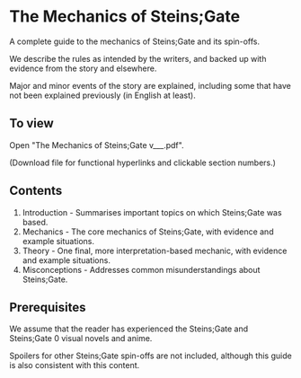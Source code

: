 # The Mechanics of Steins;Gate

A complete guide to the mechanics of Steins;Gate and its spin-offs.

We describe the rules as intended by the writers, and backed up with evidence from the story and elsewhere.

Major and minor events of the story are explained, including some that have not been explained previously (in English at least).




## To view
Open "The Mechanics of Steins;Gate v___.pdf".

(Download file for functional hyperlinks and clickable section numbers.)



## Contents

1. Introduction - Summarises important topics on which Steins;Gate was based.
2. Mechanics - The core mechanics of Steins;Gate, with evidence and example situations.
3. Theory - One final, more interpretation-based mechanic, with evidence and example situations. 
4. Misconceptions - Addresses common misunderstandings about Steins;Gate.


## Prerequisites

We assume that the reader has experienced the Steins;Gate and Steins;Gate 0 visual novels and anime.

Spoilers for other Steins;Gate spin-offs are not included, although this guide is also consistent with this content.
